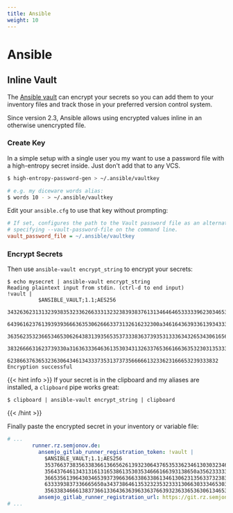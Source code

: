 ```yaml
---
title: Ansible
weight: 10
---
```


# Ansible

## Inline Vault

The [Ansible vault] can encrypt your secrets so you can add them to your inventory files and track
those in your preferred version control system.

[ansible vault]: https://docs.ansible.com/ansible/2.6/user_guide/vault.html

Since version 2.3, Ansible allows using encrypted values inline in an otherwise unencrypted file.

### Create Key

In a simple setup with a single user you my want to use a password file with a high-entropy secret
inside. Just don't add that to any VCS.

```sh
$ high-entropy-password-gen > ~/.ansible/vaultkey

# e.g. my diceware words alias:
$ words 10 - > ~/.ansible/vaultkey
```

Edit your `ansible.cfg` to use that key without prompting:

```cfg
# If set, configures the path to the Vault password file as an alternative to
# specifying --vault-password-file on the command line.
vault_password_file = ~/.ansible/vaultkey
```

### Encrypt Secrets

Then use `ansible-vault encrypt_string` to encrypt your secrets:

```
$ echo mysecret | ansible-vault encrypt_string
Reading plaintext input from stdin. (ctrl-d to end input)
!vault |
          $ANSIBLE_VAULT;1.1;AES256
          34326362313132393835323362663331323238393837613134646465333339623034653666626633
          6439616237613939393666363530626663373132616232300a346164363933613934333830613932
          36356235323665346530626438313935653537333836373935313336343265343061656262396337
          3832666631623739330a316363336463613530343132633765366166363532303135333736653931
          62386637636532363064346134333735313737356666613233623166653239333832
Encryption successful
```

{{< hint info >}}
If your secret is in the clipboard and my aliases are installed, a `clipboard` pipe works great:
```
$ clipboard | ansible-vault encrypt_string | clipboard
```
{{< /hint >}}

Finally paste the encrypted secret in your inventory or variable file:

```yaml
# ...
        runner.rz.semjonov.de:
          ansemjo_gitlab_runner_registration_token: !vault |
            $ANSIBLE_VAULT;1.1;AES256
            35376637383563383661366562613932306437653533623461303032346566633032626435356538
            3564376461343131613165386135303534666166393138650a356233333030323730666562613637
            36653561396430346539373966366338633861346130623135633732383030666130393765323431
            6333393837336665650a343738646135323235323331306630333465303535363530653435383532
            35633834666138373661336436363963363766393236336536306134653136343064
          ansemjo_gitlab_runner_registration_url: https://git.rz.semjonov.de/
# ...
```
